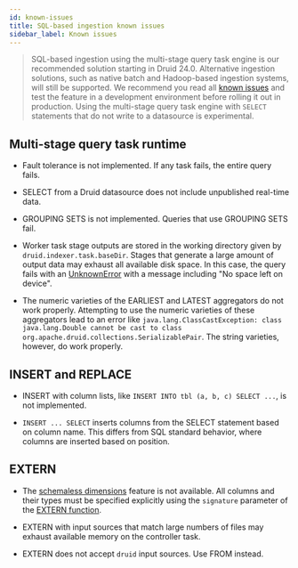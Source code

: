 ```yaml
---
id: known-issues
title: SQL-based ingestion known issues
sidebar_label: Known issues
---
```


<!--
  ~ Licensed to the Apache Software Foundation (ASF) under one
  ~ or more contributor license agreements.  See the NOTICE file
  ~ distributed with this work for additional information
  ~ regarding copyright ownership.  The ASF licenses this file
  ~ to you under the Apache License, Version 2.0 (the
  ~ "License"); you may not use this file except in compliance
  ~ with the License.  You may obtain a copy of the License at
  ~
  ~   http://www.apache.org/licenses/LICENSE-2.0
  ~
  ~ Unless required by applicable law or agreed to in writing,
  ~ software distributed under the License is distributed on an
  ~ "AS IS" BASIS, WITHOUT WARRANTIES OR CONDITIONS OF ANY
  ~ KIND, either express or implied.  See the License for the
  ~ specific language governing permissions and limitations
  ~ under the License.
  -->

> SQL-based ingestion using the multi-stage query task engine is our recommended solution starting in Druid 24.0. 
> Alternative ingestion solutions, such as native batch and Hadoop-based ingestion systems, will still be supported. 
> We recommend you read all [known issues](./msq-known-issues.md) and test the feature in a development environment 
> before rolling it out in production. Using the multi-stage query task engine with `SELECT` statements that do not 
> write to a datasource is experimental.

## Multi-stage query task runtime

- Fault tolerance is not implemented. If any task fails, the entire query fails.

- SELECT from a Druid datasource does not include unpublished real-time data.

- GROUPING SETS is not implemented. Queries that use GROUPING SETS fail.

- Worker task stage outputs are stored in the working directory given by `druid.indexer.task.baseDir`. Stages that
generate a large amount of output data may exhaust all available disk space. In this case, the query fails with
an [UnknownError](./msq-reference.md#error-codes) with a message including "No space left on device".

- The numeric varieties of the EARLIEST and LATEST aggregators do not work properly. Attempting to use the numeric
  varieties of these aggregators lead to an error like
  `java.lang.ClassCastException: class java.lang.Double cannot be cast to class org.apache.druid.collections.SerializablePair`.
  The string varieties, however, do work properly.

##  INSERT and REPLACE

- INSERT with column lists, like `INSERT INTO tbl (a, b, c) SELECT ...`, is not implemented.

- `INSERT ... SELECT` inserts columns from the SELECT statement based on column name. This differs from SQL standard
behavior, where columns are inserted based on position.

## EXTERN

- The [schemaless dimensions](../ingestion/ingestion-spec.md#inclusions-and-exclusions)
  feature is not available. All columns and their types must be specified explicitly using the `signature` parameter
  of the [EXTERN function](msq-reference.md#extern).

- EXTERN with input sources that match large numbers of files may exhaust available memory on the controller task.

- EXTERN does not accept `druid` input sources. Use FROM instead.
